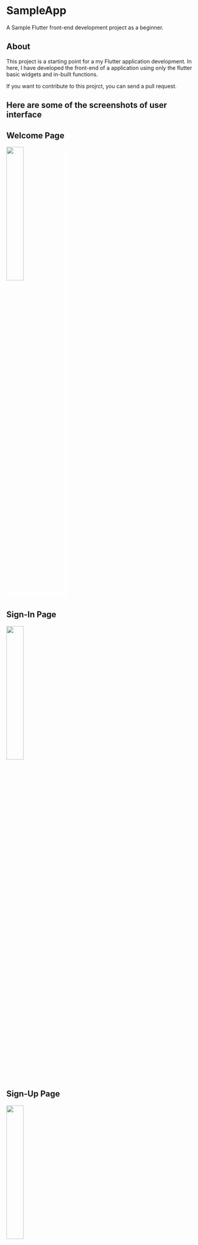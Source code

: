 # SampleApp

<p>A Sample Flutter front-end development project as a beginner.</p>

## About

<p>This project is a starting point for a my Flutter application development.
In here, I have developed the front-end of a application using only the flutter basic widgets and in-built functions.</p>
<p>If you want to contribute to this projrct, you can send a pull request.</p>


## Here are some of the screenshots of user interface

## Welcome Page
<img src = "https://github.com/Ruchirakavinda/flutter_myfirst/blob/main/screenshots/welcome.jpg" width="30%" style="box-shadow: 10px 10px 10px #ffff;" >
<br>
<br>

## Sign-In Page
<img src = "https://github.com/Ruchirakavinda/flutter_myfirst/blob/main/screenshots/signin.jpg" width="30%">
<br>
<br>

## Sign-Up Page
<img src = "https://github.com/Ruchirakavinda/flutter_myfirst/blob/main/screenshots/signup.jpg" width="30%">
<br>
<br> 

## Home Page
<img src = "https://github.com/Ruchirakavinda/flutter_myfirst/blob/main/screenshots/home01.jpg" width="30%">
<br>
<br>
<img src = "https://github.com/Ruchirakavinda/flutter_myfirst/blob/main/screenshots/home02.jpg" width="30%">
<br>
<br>

## Stories Page
<img src = "https://github.com/Ruchirakavinda/flutter_myfirst/blob/main/screenshots/story01.jpg" width="30%">
<br>
<br>

## Community Page
<img src = "https://github.com/Ruchirakavinda/flutter_myfirst/blob/main/screenshots/com01.jpg" width="30%">
<br>
<br>

## Find friends Page
<img src = "https://github.com/Ruchirakavinda/flutter_myfirst/blob/main/screenshots/find01.jpg" width="30%">
<br>
<br>

## Notifications Page
<img src = "https://github.com/Ruchirakavinda/flutter_myfirst/blob/main/screenshots/notifi01.jpg" width="30%">
<br>
<br>

## Messages Page
<img src = "https://github.com/Ruchirakavinda/flutter_myfirst/blob/main/screenshots/msg01.jpg" width="30%">
<br>
<br>

## Drawer
<img src = "https://github.com/Ruchirakavinda/flutter_myfirst/blob/main/screenshots/drawer.jpg" width="30%">
<br>
<br>

## Profile Page
<img src = "https://github.com/Ruchirakavinda/flutter_myfirst/blob/main/screenshots/prof01.jpg" width="30%">
<br>
<br>
<img src = "https://github.com/Ruchirakavinda/flutter_myfirst/blob/main/screenshots/prof02.jpg" width="30%">
<br>
<br>



## A few resources to if get you started your first Flutter project:

- [Lab: Write your first Flutter app](https://flutter.dev/docs/get-started/codelab)
- [Cookbook: Useful Flutter samples](https://flutter.dev/docs/cookbook)

For help getting started with Flutter, view 
[online documentation](https://flutter.dev/docs), which offers tutorials,
samples, guidance on mobile development, and a full API reference.
